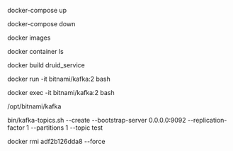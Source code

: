 docker-compose up

docker-compose down

docker images

docker container ls

docker build druid_service

docker run -it bitnami/kafka:2 bash

docker exec -it bitnami/kafka:2 bash

/opt/bitnami/kafka

bin/kafka-topics.sh --create --bootstrap-server 0.0.0.0:9092 --replication-factor 1 --partitions 1 --topic test


docker rmi adf2b126dda8 --force